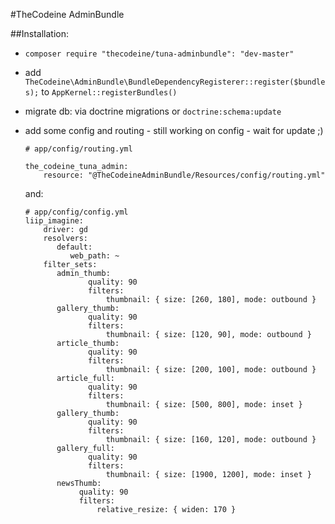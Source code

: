 #TheCodeine AdminBundle

##Installation:
  * `composer require "thecodeine/tuna-adminbundle": "dev-master"`
  * add `TheCodeine\AdminBundle\BundleDependencyRegisterer::register($bundles);` to `AppKernel::registerBundles()`
  * migrate db: via doctrine migrations or `doctrine:schema:update`
  * add some config and routing - still working on config - wait for update ;)
    
        # app/config/routing.yml
        
        the_codeine_tuna_admin:
            resource: "@TheCodeineAdminBundle/Resources/config/routing.yml"
    and:
        
        # app/config/config.yml
        liip_imagine:
            driver: gd
            resolvers:
               default:
                  web_path: ~
            filter_sets:
               admin_thumb:
                      quality: 90
                      filters:
                          thumbnail: { size: [260, 180], mode: outbound }
               gallery_thumb:
                      quality: 90
                      filters:
                          thumbnail: { size: [120, 90], mode: outbound }
               article_thumb:
                      quality: 90
                      filters:
                          thumbnail: { size: [200, 100], mode: outbound }
               article_full:
                      quality: 90
                      filters:
                          thumbnail: { size: [500, 800], mode: inset }
               gallery_thumb:
                      quality: 90
                      filters:
                          thumbnail: { size: [160, 120], mode: outbound }
               gallery_full:
                      quality: 90
                      filters:
                          thumbnail: { size: [1900, 1200], mode: inset }
               newsThumb:
                    quality: 90
                    filters:
                        relative_resize: { widen: 170 }
